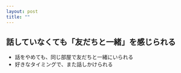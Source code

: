 ```yaml
---
layout: post
title: ""
---
```


## 話していなくても「友だちと一緒」を感じられる
- 話をやめても、同じ部屋で友だちと一緒にいられる
- 好きなタイミングで、また話しかけられる
